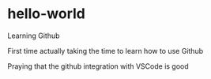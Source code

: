 # hello-world
Learning Github

First time actually taking the time to learn how to use Github

Praying that the github integration with VSCode is good
